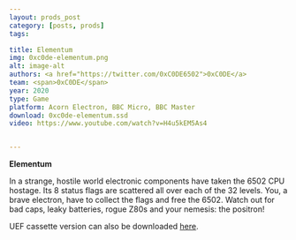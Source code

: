 ```yaml
---
layout: prods_post
category: [posts, prods]
tags: 

title: Elementum
img: 0xc0de-elementum.png
alt: image-alt
authors: <a href="https://twitter.com/0xC0DE6502">0xC0DE</a>
team: <span>0xC0DE</span>
year: 2020
type: Game
platform: Acorn Electron, BBC Micro, BBC Master
download: 0xc0de-elementum.ssd
video: https://www.youtube.com/watch?v=H4u5kEM5As4


---
```


**Elementum**

In a strange, hostile world electronic components have taken the 6502 CPU hostage.
Its 8 status flags are scattered all over each of the 32 levels.
You, a brave electron, have to collect the flags and free the 6502.
Watch out for bad caps, leaky batteries, rogue Z80s and your nemesis: the positron!

UEF cassette version can also be downloaded [here](https://bitshifters.github.io/content/0xc0de-elementum.uef).
